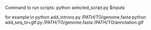 Command to run scripts: python selected_script.py $inputs

for example:\n
python add_introns.py /PATH/TO/genome.fasta
python add_seq_to+gtf.py /PATH/TO/genome.fasta /PATH/TO/annotation.gtf
